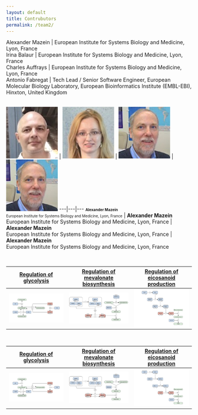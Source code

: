 ```yaml
---
layout: default
title: Contrubutors
permalink: /team2/
---
```


Alexander Mazein | European Institute for Systems Biology and Medicine, Lyon, France  
Irina Balaur | European Institute for Systems Biology and Medicine, Lyon, France  
Charles Auffrays | European Institute for Systems Biology and Medicine, Lyon, France  
Antonio Fabregat | Tech Lead / Senior Software Engineer, European Molecular Biology Laboratory, European Bioinformatics Institute (EMBL-EBI), Hinxton, United Kingdom  
<br />

<a href="/glycolysis/"><img src="/images/team/AlexanderMazein.jpg" width="140"/></a> | <a href="/mevalonate/"><img src="/images/team/IrinaBalaur.jpg" width="140"/></a> | <a href="/eicosanoids/"><img src="/images/team/CharlesAuffray.jpg" width="140"/></a> | <a href="/eicosanoids/"><img src="/images/team/CharlesAuffray.jpg" width="140"/></a>
---|---|---
<font size="1"><strong>Alexander Mazein</strong><br />European Institute for Systems Biology and Medicine, Lyon, France</font> | <strong>Alexander Mazein</strong><br />European Institute for Systems Biology and Medicine, Lyon, France | <strong>Alexander Mazein</strong><br />European Institute for Systems Biology and Medicine, Lyon, France | <strong>Alexander Mazein</strong><br />European Institute for Systems Biology and Medicine, Lyon, France

<br />

<a href="/glycolysis/">Regulation of glycolysis</a> | <a href="/mevalonate/">Regulation of mevalonate biosynthesis</a> | <a href="/eicosanoids/">Regulation of eicosanoid production</a> 
---|---|---
<a href="/glycolysis/"><img src="/images/figure01v04.png"/></a> | <a href="/mevalonate/"><img src="/images/figure03v04.png"/></a> | <a href="/eicosanoids/"><img src="/images/figure02v04.png"/></a>

<br />

<a href="/glycolysis/">Regulation of glycolysis</a> | <a href="/mevalonate/">Regulation of mevalonate biosynthesis</a> | <a href="/eicosanoids/">Regulation of eicosanoid production</a> 
---|---|---
<a href="/glycolysis/"><img src="/images/figure01v04.png"/></a> | <a href="/mevalonate/"><img src="/images/figure03v04.png"/></a> | <a href="/eicosanoids/"><img src="/images/figure02v04.png"/></a>
